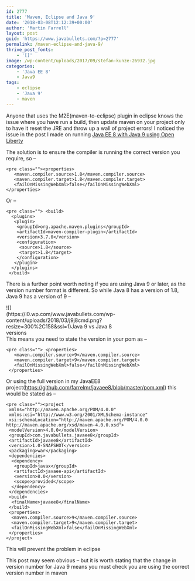 ```yaml
---
id: 2777
title: 'Maven, Eclipse and Java 9'
date: '2018-03-08T12:12:39+00:00'
author: 'Martin Farrell'
layout: post
guid: 'https://www.javabullets.com/?p=2777'
permalink: /maven-eclipse-and-java-9/
thrive_post_fonts:
    - '[]'
image: /wp-content/uploads/2017/09/stefan-kunze-26932.jpg
categories:
    - 'Java EE 8'
    - Java9
tags:
    - eclipse
    - 'Java 9'
    - maven
---
```


Anyone that uses the M2E(maven-to-eclipse) plugin in eclipse knows the issue where you have run a build, then update maven on your project only to have it reset the JRE and throw up a wall of project errors! I noticed the issue in the post I made on running [Java EE 8 with Java 9 using Open Liberty](https://www.javabullets.com/java-9-on-java-ee-8-using-eclipse-and-open-liberty/)

The solution is to ensure the compiler is running the correct version you require, so –

```
<pre class=""><properties>
   <maven.compiler.source>1.8</maven.compiler.source>
   <maven.compiler.target>1.8</maven.compiler.target>
   <failOnMissingWebXml>false</failOnMissingWebXml>
</properties>
```

Or –

```
<pre class=""> <build>
  <plugins>
   <plugin>
    <groupId>org.apache.maven.plugins</groupId>
    <artifactId>maven-compiler-plugin</artifactId>
    <version>3.7.0</version>
    <configuration>
     <source>1.8</source>
     <target>1.8</target>
    </configuration>
   </plugin>
  </plugins>
 </build>
```

There is a further point worth noting if you are using Java 9 or later, as the version number format is different. So while Java 8 has a version of 1.8, Java 9 has a version of 9 –

<div class="wp-caption aligncenter" id="attachment_2779" style="width: 310px">![](https://i0.wp.com/www.javabullets.com/wp-content/uploads/2018/03/j9j8cmd.png?resize=300%2C158&ssl=1)Java 9 vs Java 8 versions

</div>This means you need to state the version in your pom as –

```
<pre class=""> <properties>
   <maven.compiler.source>9</maven.compiler.source>
   <maven.compiler.target>9</maven.compiler.target>
   <failOnMissingWebXml>false</failOnMissingWebXml>
 </properties>
```

Or using the full version in my JavaEE8 project(https://github.com/farrelmr/javaee8/blob/master/pom.xml) this would be stated as –

```
<pre class=""><project 
 xmlns="http://maven.apache.org/POM/4.0.0" 
 xmlns:xsi="http://www.w3.org/2001/XMLSchema-instance"
 xsi:schemaLocation="http://maven.apache.org/POM/4.0.0 http://maven.apache.org/xsd/maven-4.0.0.xsd">
 <modelVersion>4.0.0</modelVersion>
 <groupId>com.javabullets.javaee8</groupId>
 <artifactId>javaee8</artifactId>
 <version>1.0-SNAPSHOT</version>
 <packaging>war</packaging>
 <dependencies>
  <dependency>
   <groupId>javax</groupId>
   <artifactId>javaee-api</artifactId>
   <version>8.0</version>
   <scope>provided</scope>
  </dependency>
 </dependencies>
 <build>
  <finalName>javaee8</finalName>
 </build>
 <properties>
  <maven.compiler.source>9</maven.compiler.source>
  <maven.compiler.target>9</maven.compiler.target>
  <failOnMissingWebXml>false</failOnMissingWebXml>
 </properties>
</project>
```

This will prevent the problem in eclipse

This post may seem obvious – but it is worth stating that the change in version number for Java 9 means you must check you are using the correct version number in maven